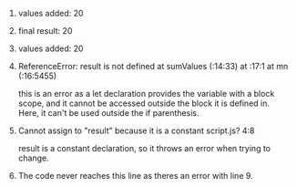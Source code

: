 1. values added: 20
2. final result: 20
3. values added: 20
4. ReferenceError: result is not defined
    at sumValues (<anonymous>:14:33)
    at <anonymous>:17:1
    at mn (<anonymous>:16:5455)

    this is an error as a let declaration provides the variable with a block scope, and it cannot be accessed outside the block it is defined in. Here, it can't be used outside the if parenthesis. 
5. Cannot assign to "result" because it is a constant
    script.js? 4:8

    result is a constant declaration, so it throws an error when trying to change.
6. The code never reaches this line as theres an error with line 9. 
